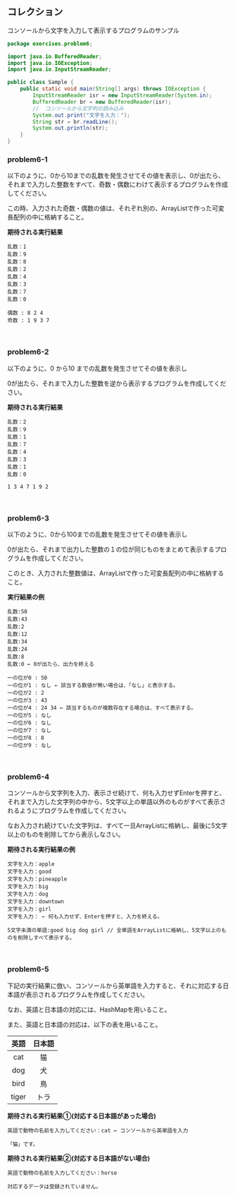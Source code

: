 ## コレクション

コンソールから文字を入力して表示するプログラムのサンプル

```java
package exercises.problem6;

import java.io.BufferedReader;
import java.io.IOException;
import java.io.InputStreamReader;

public class Sample {
    public static void main(String[] args) throws IOException {
        InputStreamReader isr = new InputStreamReader(System.in);
        BufferedReader br = new BufferedReader(isr);
        //  コンソールから文字列の読み込み
        System.out.print("文字を入力：");
        String str = br.readLine();
        System.out.println(str);
    }
}
```



### problem6-1

以下のように、0から10までの乱数を発生させてその値を表示し、0が出たら、それまで入力した整数をすべて、奇数・偶数にわけて表示するプログラムを作成してください。

この時、入力された奇数・偶数の値は、それぞれ別の、ArrayListで作った可変長配列の中に格納すること。

**期待される実行結果**

```
乱数：1
乱数：9
乱数：8
乱数：2
乱数：4
乱数：3
乱数：7
乱数：0

偶数 : 8 2 4
奇数 : 1 9 3 7
```

<br>

### problem6-2

以下のように、0 から10 までの乱数を発生させてその値を表示し


0が出たら、それまで入力した整数を逆から表示するプログラムを作成してください。

**期待される実行結果**

```
乱数：2
乱数：9
乱数：1
乱数：7
乱数：4
乱数：3
乱数：1
乱数：0

1 3 4 7 1 9 2
```

<br>

### problem6-3

以下のように、0から100までの乱数を発生させてその値を表示し

0が出たら、それまで出力した整数の１の位が同じものをまとめて表示するプログラムを作成してください。

このとき、入力された整数値は、ArrayListで作った可変長配列の中に格納すること。

**実行結果の例**

```
乱数:50
乱数:43
乱数:2
乱数:12
乱数:34
乱数:24
乱数:8
乱数:0 ← 0が出たら、出力を終える

一の位が0 : 50
一の位が1 : なし ← 該当する数値が無い場合は、「なし」と表示する。
一の位が2 : 2
一の位が3 : 43
一の位が4 : 24 34 ← 該当するものが複数存在する場合は、すべて表示する。
一の位が5 : なし
一の位が6 : なし
一の位が7 : なし
一の位が8 : 8
一の位が9 : なし
```

<br>

### problem6-4

コンソールから文字列を入力、表示させ続けて、何も入力せずEnterを押すと、それまで入力した文字列の中から、5文字以上の単語以外のものがすべて表示されるようにプログラムを作成してください。

なお入力され続けていた文字列は、すべて一旦ArrayListに格納し、最後に5文字以上のものを削除してから表示しなさい。

**期待される実行結果の例**

```
文字を入力：apple
文字を入力：good
文字を入力：pineapple
文字を入力：big
文字を入力：dog
文字を入力：downtown
文字を入力：girl
文字を入力： ← 何も入力せず、Enterを押すと、入力を終える。

5文字未満の単語:good big dog girl // 全単語をArrayListに格納し、5文字以上のものを削除しすべて表示する。
```

<br>

### problem6-5

下記の実行結果に倣い、コンソールから英単語を入力すると、それに対応する日本語が表示されるプログラムを作成してください。

なお、英語と日本語の対応には、HashMapを用いること。

また、英語と日本語の対応は、以下の表を用いること。

| 英語  | 日本語 |
| :---: | :----: |
|  cat  |   猫   |
|  dog  |   犬   |
| bird  |   鳥   |
| tiger |  トラ  |

**期待される実行結果①(対応する日本語があった場合)**

```
英語で動物の名前を入力してください：cat ← コンソールから英単語を入力

「猫」です。
```

**期待される実行結果②(対応する日本語がない場合)**

```
英語で動物の名前を入力してください：horse

対応するデータは登録されていません。
```

